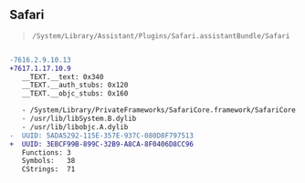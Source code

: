 ## Safari

> `/System/Library/Assistant/Plugins/Safari.assistantBundle/Safari`

```diff

-7616.2.9.10.13
+7617.1.17.10.9
   __TEXT.__text: 0x340
   __TEXT.__auth_stubs: 0x120
   __TEXT.__objc_stubs: 0x160

   - /System/Library/PrivateFrameworks/SafariCore.framework/SafariCore
   - /usr/lib/libSystem.B.dylib
   - /usr/lib/libobjc.A.dylib
-  UUID: 5ADA5292-115E-357E-937C-080D8F797513
+  UUID: 3EBCF99B-899C-32B9-A8CA-8F0406D8CC96
   Functions: 3
   Symbols:   38
   CStrings:  71

```
